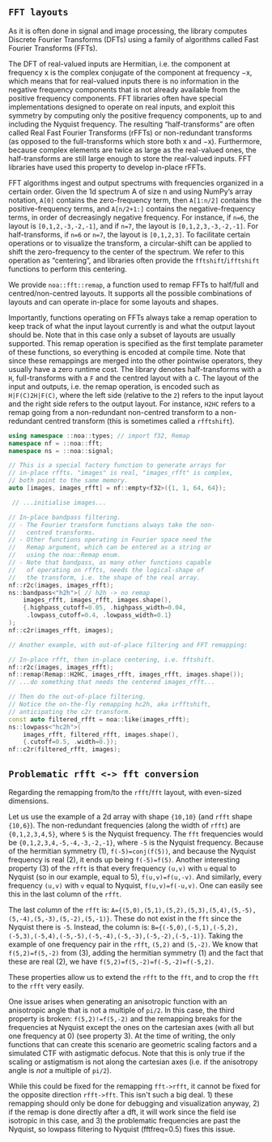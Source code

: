 ## `FFT layouts`

As it is often done in signal and image processing, the library computes Discrete Fourier
Transforms (DFTs) using a family of algorithms called Fast Fourier Transforms (FFTs).

The DFT of real-valued inputs are Hermitian, i.e. the component at frequency x is the
complex conjugate of the component at frequency −x, which means that for real-valued
inputs there is no information in the negative frequency components that is not already
available from the positive frequency components. FFT libraries often have special implementations
designed to operate on real inputs, and exploit this symmetry by computing only
the positive frequency components, up to and including the Nyquist frequency. The resulting
“half-transforms” are often called Real Fast Fourier Transforms (rFFTs) or non-redundant
transforms (as opposed to the full-transforms which store both x and −x). Furthermore,
because complex elements are twice as large as the real-valued ones, the half-transforms are
still large enough to store the real-valued inputs. FFT libraries have used this property to
develop in-place rFFTs.

FFT algorithms ingest and output spectrums with frequencies organized in a certain order.
Given the 1d spectrum A of size n and using NumPy’s array notation, `A[0]`
contains the zero-frequency term, then `A[1:n/2]` contains the positive-frequency terms,
and `A[n/2+1:]` contains the negative-frequency terms, in order of decreasingly negative
frequency. For instance, if `n=6`, the layout is `[0,1,2,-3,-2,-1]`, and if `n=7`, the layout
is `[0,1,2,3,-3,-2,-1]`. For half-transforms, if `n=6` or `n=7`, the layout is `[0,1,2,3]`. To
facilitate certain operations or to visualize the transform, a circular-shift can be applied to
shift the zero-frequency to the center of the spectrum. We refer to this operation as “centering”,
and libraries often provide the `fftshift`/`ifftshift` functions to perform this centering.

We provide `noa::fft::remap`, a function used to remap FFTs to half/full and centred/non-centred layouts.
It supports all the possible combinations of layouts and can operate in-place for some layouts and shapes.

Importantly, functions operating on FFTs always take a remap operation to keep track of what
the input layout currently is and what the output layout should be. Note that in this case only
a subset of layouts are usually supported. This remap operation is specified as the first template
parameter of these functions, so everything is encoded at compile time.
Note that since these remappings are merged into the other pointwise operators, they usually have
a zero runtime cost.
The library denotes half-transforms with a `H`, full-transforms with a `F` and the centred layout with a `C`.
The layout of the input and outputs, i.e. the remap operation, is encoded such as `H|F(C)2H|F(C)`,
where the left side (relative to the `2`) refers to the input layout and the right side refers to the output layout.
For instance, `H2HC` refers to a remap going from a non-redundant non-centred transform to
a non-redundant centred transform (this is sometimes called a `rfftshift`).

```c++
using namespace ::noa::types; // import f32, Remap
namespace nf = ::noa::fft;
namespace ns = ::noa::signal;

// This is a special factory function to generate arrays for
// in-place rffts. "images" is real, "images_rfft" is complex,
// both point to the same memory.
auto [images, images_rfft] = nf::empty<f32>({1, 1, 64, 64});

 // ...initialise images...

// In-place bandpass filtering.
// - The Fourier transform functions always take the non-
//   centred transforms.
// - Other functions operating in Fourier space need the
//   Remap argument, which can be entered as a string or
//   using the noa::Remap enum.
// - Note that bandpass, as many other functions capable
//   of operating on rffts, needs the logical-shape of
//   the transform, i.e. the shape of the real array.
nf::r2c(images, images_rfft);
ns::bandpass<"h2h">( // h2h -> no remap
    images_rfft, images_rfft, images.shape(),
    {.highpass_cutoff=0.05, .highpass_width=0.04,
     .lowpass_cutoff=0.4, .lowpass_width=0.1}
);
nf::c2r(images_rfft, images);

// Another example, with out-of-place filtering and FFT remapping:

// In-place rfft, then in-place centering, i.e. fftshift.
nf::r2c(images, images_rfft);
nf::remap(Remap::H2HC, images_rfft, images_rfft, images.shape());
// ...do something that needs the centered images_rfft...

// Then do the out-of-place filtering.
// Notice the on-the-fly remapping hc2h, aka irfftshift,
// anticipating the c2r transform.
const auto filtered_rfft = noa::like(images_rfft);
ns::lowpass<"hc2h">(
    images_rfft, filtered_rfft, images.shape(),
    {.cutoff=0.5, .width=0.});
nf::c2r(filtered_rfft, images);
```


## `Problematic rfft <-> fft conversion`

Regarding the remapping from/to the `rfft`/`fft` layout, with even-sized dimensions.

Let us use the example of a 2d array with shape `{10,10}` (and `rfft` shape `{10,6}`). The non-redundant frequencies (along the width of `rfft`) are `{0,1,2,3,4,5}`, where `5` is the Nyquist frequency. The `fft` frequencies would be `{0,1,2,3,4,-5,-4,-3,-2,-1}`, where `-5` is the Nyquist frequency. Because of the hermitian symmetry (1), `f(-5)=conj(f(5))`, and because the Nyquist frequency is real (2), it ends up being `f(-5)=f(5)`. Another interesting property (3) of the `rfft` is that every frequency `(u,v)` with `u` equal to Nyquist (so in our example, equal to 5), `f(u,v)=f(u,-v)`. And similarly, every frequency `(u,v)` with `v` equal to Nyquist, `f(u,v)=f(-u,v)`. One can easily see this in the last column of the `rfft`.

The last _column_ of the `rfft` is:
`A={(5,0),(5,1),(5,2),(5,3),(5,4),(5,-5),(5,-4),(5,-3),(5,-2),(5,-1)}`. These do not exist in the `fft` since the Nyquist there is `-5`. Instead, the column is:
`B={(-5,0),(-5,1),(-5,2),(-5,3),(-5,4),(-5,-5),(-5,-4),(-5,-3),(-5,-2),(-5,-1)}`. Taking the example of one frequency pair in the `rfft`, `(5,2)` and `(5,-2)`. We know that `f(5,2)=f(5,-2)` from (3), adding the hermitian symmetry (1) and the fact that these are real (2), we have `f(5,2)=f(5,-2)=f(-5,-2)=f(-5,2)`.

These properties allow us to extend the `rfft` to the `fft`, and to crop the `fft` to the `rfft` very easily.

One issue arises when generating an anisotropic function with an anisotropic angle that is not a multiple of `pi/2`. In this case, the third property is broken: `f(5,2)!=f(5,-2)` and the remapping breaks for the frequencies at Nyquist except the ones on the cartesian axes (with all but one frequency at 0) (see property 3). At the time of writing, the only functions that can create this scenario are geometric scaling factors and a simulated CTF with astigmatic defocus. Note that this is only true if the scaling or astigmatism is not along the cartesian axes (i.e. if the anisotropy angle is _not_ a multiple of `pi/2`).

While this could be fixed for the remapping `fft->rfft`, it cannot be fixed for the opposite direction `rfft->fft`. This isn't such a big deal. 1) these remapping should only be done for debugging and visualization anyway, 2) if the remap is done directly after a dft, it will work since the field ise isotropic in this case, and 3) the problematic frequencies are past the Nyquist, so lowpass filtering to Nyquist (fftfreq=0.5) fixes this issue.
